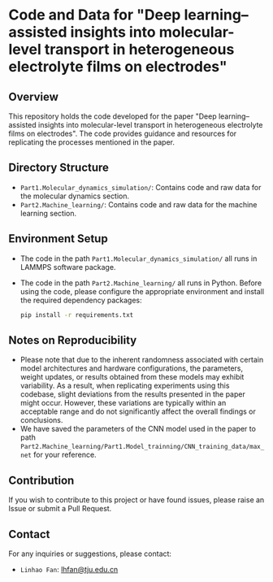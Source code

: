 # Code and Data for "Deep learning–assisted insights into molecular-level transport in heterogeneous electrolyte films on electrodes"


## Overview

This repository holds the code developed for the paper "Deep learning–assisted insights into molecular-level transport in heterogeneous electrolyte films on electrodes". The code provides guidance and resources for replicating the processes mentioned in the paper.

## Directory Structure

- `Part1.Molecular_dynamics_simulation/`: Contains code and raw data for the molecular dynamics section.
- `Part2.Machine_learning/`: Contains code and raw data for the machine learning section.

## Environment Setup

- The code in the path `Part1.Molecular_dynamics_simulation/` all runs in LAMMPS software package.
- The code in the path `Part2.Machine_learning/` all runs in Python. Before using the code, please configure the appropriate environment and install the required dependency packages:


    ```bash
    pip install -r requirements.txt
    ```

## Notes on Reproducibility

- Please note that due to the inherent randomness associated with certain model architectures and hardware configurations, the parameters, weight updates, or results obtained from these models may exhibit variability. As a result, when replicating experiments using this codebase, slight deviations from the results presented in the paper might occur. However, these variations are typically within an acceptable range and do not significantly affect the overall findings or conclusions.
- We have saved the parameters of the CNN model used in the paper to path `Part2.Machine_learning/Part1.Model_trainning/CNN_training_data/max_net` for your reference.

## Contribution
If you wish to contribute to this project or have found issues, please raise an Issue or submit a Pull Request.

## Contact
For any inquiries or suggestions, please contact:
- `Linhao Fan`: lhfan@tju.edu.cn
